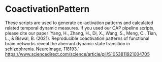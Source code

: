 # CoactivationPattern
These scripts are used to generate co-activation patterns and calculated related temporal dynamic measures.
If you used our CAP pipeline scripts, please cite our paper
‘Yang, H., Zhang, H., Di, X., Wang, S., Meng, C., Tian, L., & Biswal, B. (2021). Reproducible coactivation patterns of functional brain networks reveal the aberrant dynamic state transition in schizophrenia. NeuroImage, 118193.’ 
https://www.sciencedirect.com/science/article/pii/S1053811921004705
